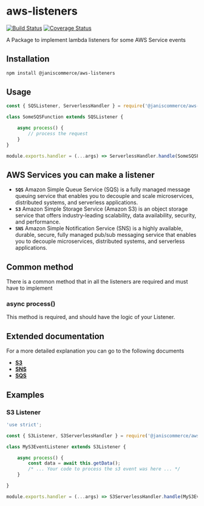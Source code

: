 # aws-listeners

[![Build Status](https://travis-ci.org/janis-commerce/aws-listeners.svg?branch=master)](https://travis-ci.org/janis-commerce/aws-listeners)
[![Coverage Status](https://coveralls.io/repos/github/janis-commerce/aws-listeners/badge.svg?branch=master)](https://coveralls.io/github/janis-commerce/aws-listeners?branch=master)

A Package to implement lambda listeners for some AWS Service events

## Installation
```sh
npm install @janiscommerce/aws-listeners
```

## Usage
```js
const { SQSListener, ServerlessHandler } = require('@janiscommerce/aws-listeners');

class SomeSQSFunction extends SQSListener {

	async process() {
		// process the request
	}
}

module.exports.handler = (...args) => ServerlessHandler.handle(SomeSQSFunction, ...args);
```
## AWS Services you can make a listener

- **`SQS`** Amazon Simple Queue Service (SQS) is a fully managed message queuing service that enables you to decouple and scale microservices, distributed systems, and serverless applications.
- **`S3`** Amazon Simple Storage Service (Amazon S3) is an object storage service that offers industry-leading scalability, data availability, security, and performance.
- **`SNS`** Amazon Simple Notification Service (SNS) is a highly available, durable, secure, fully managed pub/sub messaging service that enables you to decouple microservices, distributed systems, and serverless applications.

## Common method
There is a common method that in all the listeners are required and must have to implement

### async process()
This method is required, and should have the logic of your Listener.

## Extended documentation
For a more detailed explanation you can go to the following documents

- **[S3](docs/s3-listener.md)**
- **[SNS](docs/sns-listener.md)**
- **[SQS](docs/sqs-listener.md)**

## Examples

### S3 Listener

```js
'use strict';

const { S3Listener, S3ServerlessHandler } = require('@janiscommerce/aws-listeners');

class MyS3EventListener extends S3Listener {

	async process() {
		const data = await this.getData();
		/* ... Your code to process the s3 event was here ... */
	}

}

module.exports.handler = (...args) => S3ServerlessHandler.handle(MyS3EventListener, ...args);
```
